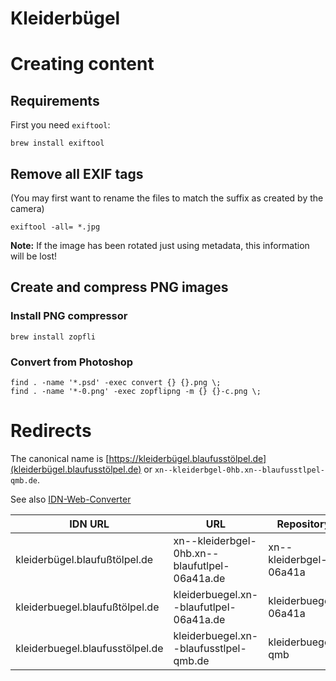 Kleiderbügel
============

# Creating content

## Requirements

First you need `exiftool`:

```
brew install exiftool
```

## Remove all EXIF tags

(You may first want to rename the files to match the suffix as created by the camera)

```
exiftool -all= *.jpg
```

**Note:** If the image has been rotated just using metadata, this information will be lost!

## Create and compress PNG images

### Install PNG compressor

```
brew install zopfli
```

### Convert from Photoshop

```
find . -name '*.psd' -exec convert {} {}.png \;
find . -name '*-0.png' -exec zopflipng -m {} {}-c.png \;
```

# Redirects

The canonical name is [https://kleiderbügel.blaufusstölpel.de](kleiderbügel.blaufusstölpel.de) or `xn--kleiderbgel-0hb.xn--blaufusstlpel-qmb.de`.

See also [IDN-Web-Converter](https://www.denic.de/service/tools/idn-web-converter/)

| IDN URL                         | URL                                           | Repository             |
|---------------------------------|-----------------------------------------------|------------------------|
| kleiderbügel.blaufußtölpel.de   | xn--kleiderbgel-0hb.xn--blaufutlpel-06a41a.de | xn--kleiderbgel-06a41a |
| kleiderbuegel.blaufußtölpel.de  | kleiderbuegel.xn--blaufutlpel-06a41a.de       | kleiderbuegel-06a41a   |
| kleiderbuegel.blaufusstölpel.de | kleiderbuegel.xn--blaufusstlpel-qmb.de        | kleiderbuegel-qmb      |

